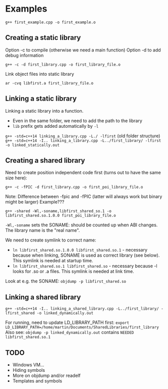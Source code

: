 # Examples

`g++ first_example.cpp -o first_example.o`

## Creating a static library

Option -c to compile (otherwise we need a main function)
Option -d to add debug information

`g++ -c -d first_library.cpp -o first_library_file.o`

Link object files into static library

`ar -cvq libfirst.a first_library_file.o`

## Linking a static library

Linking a static library into a function.

- Even in the same folder, we need to add the path to the library
- `lib` prefix gets added automatically by `-l`

`g++ -std=c++14 linking_a_library.cpp -L./ -lfirst` (old folder structure)
`g++ -std=c++14 -I.. linking_a_library.cpp -L../first_library/ -lfirst -o linked_statically.out`

## Creating a shared library

Need to create position independent code first (turns out to have the same size here):

`g++ -c -fPIC -d first_library.cpp -o first_poi_library_file.o`

Note: Difference between -fpic and -fPIC (latter will always work but binary might be larger) Example???

`g++ -shared -Wl,-soname,libfirst_shared_so.1 -o libfirst_shared.so.1.0.0 first_poi_library_file.o`

`-Wl,-soname` sets the SONAME: should be counted up when ABI changes. The library name is the "real name".

We need to create symlink to correct name:

- `ln libfirst_shared.so.1.0.0 libfirst_shared.so.1` - necessary because when linking, SONAME is used as correct library (see below). This symlink is needed at startup time.
- `ln libfirst_shared.so.1 libfirst_shared.so` - necessary because -l looks for .so or .a files. This symlink is needed at link time.

Look at e.g. the SONAME:
`objdump -p libfirst_shared.so`

## Linking a shared library

`g++ -std=c++14 -I.. linking_a_shared_library.cpp -L../first_library/ -lfirst_shared -o linked_dynamically.out`

For running, need to update LD_LIBRARY_PATH first:
`export LD_LIBRARY_PATH=/home/martin/Documents/SharedLibraries/first_library`
Also see:
`objdump -p linked_dynamically.out` contains `NEEDED libfirst_shared.so.1`

## TODO

- Windows VM...
- Hiding symbols
- More on objdump and/or readelf
- Templates and symbols